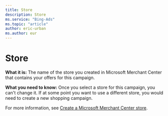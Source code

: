 ```yaml
---
title: Store
description: Store
ms.service: "Bing-Ads"
ms.topic: "article"
author: eric-urban
ms.author: eur
---
```


# Store

**What it is:**  The name of the store you created in Microsoft Merchant Center that contains your offers for this campaign.

**What you need to know:**  Once you select a store for this campaign, you can't change it. If at some point you want to use a different store, you would need to create a new shopping campaign.

For more information, see [Create a Microsoft Merchant Center store](../hlp_BA_PROC_CreateBingMerchantCenterStore.md).


